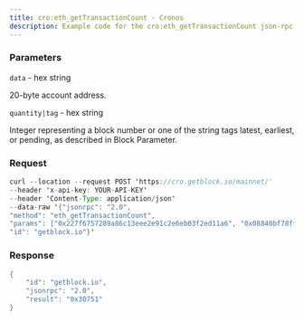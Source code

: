 ```yaml
---
title: cro:eth_getTransactionCount - Cronos
description: Example code for the cro:eth_getTransactionCount json-rpc method. Сomplete guide on how to use cro:eth_getTransactionCount json-rpc in GetBlock.io Web3 documentation.
---
```


### Parameters


`data` - hex string

20-byte account address.

`quantity|tag` - hex string

Integer representing a block number or one of the string tags latest,
earliest, or pending, as described in Block Parameter.

### Request

``` java
curl --location --request POST 'https://cro.getblock.io/mainnet/' 
--header 'x-api-key: YOUR-API-KEY' 
--header 'Content-Type: application/json' 
--data-raw '{"jsonrpc": "2.0",
"method": "eth_getTransactionCount",
"params": ["0x227f6757289a86c13eee2e91c2e6eb03f2ed11a6", "0x08840bf78ffc1aebc8237d3c3d209f8337f0e0c2f975e5b1c3eac816d28d760e"],
"id": "getblock.io"}'
```

###  Response

``` java
{
    "id": "getblock.io",
    "jsonrpc": "2.0",
    "result": "0x30751"
}
```

